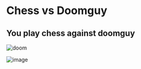 # Chess vs Doomguy

## You play chess against doomguy

![doom](https://github.com/qp-keanu/chess_vs_doomguy/assets/166941771/99275b41-0c9c-48a1-8ae2-4127204b9903)


![image](https://github.com/qp-keanu/chess_vs_doomguy/assets/166941771/cf3f854a-da56-4a75-abcd-814a6cb5af41)
